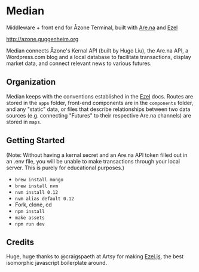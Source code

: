 # Median

Middleware + front end for Åzone Terminal, built with [Are.na](https://www.are.na) and [Ezel](http://ezeljs.com/)

http://azone.guggenheim.org

Median connects Åzone's Kernal API (built by Hugo Liu), the Are.na API, a Wordpress.com blog and a local database to facilitate transactions, display market data, and connect relevant news to various futures.

## Organization

Median keeps with the conventions established in the [Ezel](http://ezeljs.com/) docs. Routes are stored in the `apps` folder, front-end components are in the `components` folder, and any "static" data, or files that describe relationships between two data sources (e.g. connecting "Futures" to their respective Are.na channels) are stored in `maps`.

## Getting Started

(Note: Without having a kernal secret and an Are.na API token filled out in an .env file, you will be unable to make transactions through your local server. This is purely for educational purposes.)

* `brew install mongo`
* `brew install nvm`
* `nvm install 0.12`
* `nvm alias default 0.12`
* Fork, clone, cd
* `npm install`
* `make assets`
* `npm run dev`

## Credits
Huge, huge thanks to @craigspaeth at Artsy for making [Ezel.js](http://ezeljs.com/), the best isomorphic javascript boilerplate around.
